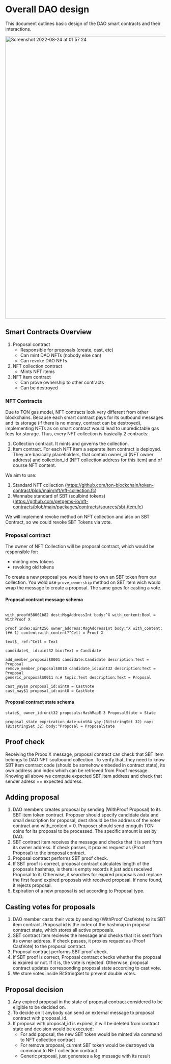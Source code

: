 # Overall DAO design

This document outlines basic design of the DAO smart contracts and their interactions.

<img width="886" alt="Screenshot 2022-08-24 at 01 57 24" src="https://user-images.githubusercontent.com/815848/186273653-8ab2c5c5-7bc8-4d64-b0e9-f91d39f34045.png">

## Smart Contracts Overview

1. Proposal contract
   - Responsible for proposals (create, cast, etc)
   - Can mint DAO NFTs (nobody else can)
   - Can revoke DAO NFTs
2. NFT collection contract
   - Mints NFT items
3. NFT item contract
   - Can prove ownership to other contracts
   - Can be destroyed

### NFT Contracts

Due to TON gas model, NFT contracts look very different from other blockchains.
Because each smart contract pays for its outbound messages and its storage (if there is no money, contract can be destroyed), implementing NFTs
as on smart contract would lead to unpredictable gas fees for storage. Thus, every NFT collection is basically 2 contracts:

1. Collection contract. It mints and governs the collection.
2. Item contract. For each NFT item a separate item contract is deployed. They are basically placeholders,
   that contain owner_id (NFT owner address) and collection_id (NFT collection address for this item) and of course NFT content.

We aim to use:

1. Standard NFT collection (https://github.com/ton-blockchain/token-contract/blob/main/nft/nft-collection.fc)
2. Wannabe standard of SBT (soulbind tokens) (https://github.com/getgems-io/nft-contracts/blob/main/packages/contracts/sources/sbt-item.fc)

We will implement revoke method on NFT collection and also on SBT Contract, so we could revoke SBT Tokens via vote.

### Proposal contract

The owner of NFT Collection will be proposal contract, which would be responsible for:

- minting new tokens
- revoking old tokens

To create a new proposal you would have to own an SBT token from our collection.
You wold use `prove_ownership` method on SBT item wich would wrap the message to create a proposal. The same goes for casting a vote.

#### Proposal contract message schema

```

with_proof#38061b82 dest:MsgAddressInt body:^X with_content:Bool = WithProof X

proof index:uint256 owner_address:MsgAddressInt body:^X with_content:(## 1) content:with_content?^Cell = Proof X

text$_ ref:^Cell = Text

candidate$_ id:uint32 bio:Text = Candidate

add_member_proposal$0001 candidate:Candidate description:Text = Proposal
remove_member_proposal$0010 candidate_id:uint32 description:Text = Proposal
generic_proposal$0011 n:# topic:Text description:Text = Proposal

cast_yay$0 proposal_id:uint8 = CastVote
cast_nay$1 proposal_id:uint8 = CastVote
```

#### Proposal contract state schema

```
state$_ owner_id:unit32 proposals:HashMapE 3 ProposalState = State

proposal_state expriration_date:uint64 yay:(BitstringSet 32) nay:(BitstringSet 32) body:^Proposal = ProposalState
```

## Proof check

Receiving the Proox X message, proposal contract can check that SBT item belongs to DAO NFT soulbound collection.
To verify that, they need to know SBT item contract code (should be somehow embeded in contract state),
its own address and index which can be retrieved from Proof message.
Knowing all above we compute expected SBT item address and check that sender adress == expected address.

## Adding proposal

1. DAO members creates proposal by sending (WithProof Proposal) to its SBT item token contract.
   Proposer should specify candidate data and small description for proposal, dest should be the address of the voter contract and with_content = 0.
   Proposer should send enoguth TON coins for its proposal to be processed. The specific amount is set by DAO.
2. SBT contract item receives the message and checks that it is sent from its owner address.
   If check passes, it proxies request as (Proof Proposal) to the proposal contract.
3. Proposal contract performs SBT proof check.
4. If SBT proof is correct, proposal contract calculates length of the proposals hashmap, is there is empty records it just adds received Proposal to it.
   Otherwise, it searches for expired proposals and replace the first found expired proposals with received proposal. If none found, it rejects proposal.
5. Expiration of a new proposal is set according to Proposal type.

## Casting votes for proposals

1. DAO member casts their vote by sending (WithProof CastVote) to its SBT item contract.
   Proposal id is the index of the hashmap in proposal contract state, which stores all active proposals.
2. SBT contract item recieves the message and checks that it is sent from its owner address.
   If check passes, it proxies request as (Proof CastVote) to the proposal contract.
3. Proposal contract performs SBT proof check.
4. If SBT proof is correct, Proposal contract checks whether the proposal is expired or not. If it is, the vote is rejected.
   Otherwise, proposal contract updates corresponding proposal state according to cast vote.
5. We store votes inside BitStringSet to prevent double votes.

## Proposal decision

1.  Any expired proposal in the state of proposal contract considered to be eligible to be decided on.
2.  To decide on it anybody can send an external message to proposal contract with proposal_id.
3.  If proposal with proposal_id is expired, it will be deleted from contract state and decision would be executed:
    - For add poposal, the new SBT token would be minted via command to NFT collection contract
    - For remove proposal, current SBT token would be destroyed via command to NFT collection contract
    - Generic proposal, just generates a log message with its result

